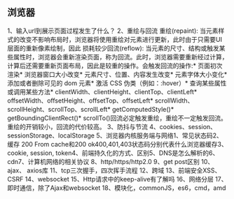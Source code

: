 ## 浏览器
1、输入url到展示页面过程发生了什么？
2、重绘与回流 重绘(repaint): 当元素样式的改变不影响布局时，浏览器将使用重绘对元素进行更新，此时由于只需要UI层面的重新像素绘制，因此 损耗较少回流(reflow): 当元素的尺寸、结构或触发某些属性时，浏览器会重新渲染页面，称为回流。此时，浏览器需要重新经过计算，计算后还需要重新页面布局，因此是较重的操作。会触发回流的操作:* 页面初次渲染* 浏览器窗口大小改变* 元素尺寸、位置、内容发生改变* 元素字体大小变化* 添加或者删除可见的 dom 元素* 激活 CSS 伪类（例如：:hover）* 查询某些属性或调用某些方法* clientWidth、clientHeight、clientTop、clientLeft* offsetWidth、offsetHeight、offsetTop、offsetLeft* scrollWidth、scrollHeight、scrollTop、scrollLeft* getComputedStyle()* getBoundingClientRect()* scrollTo()回流必定触发重绘，重绘不一定触发回流。重绘的开销较小，回流的代价较高。
3、防抖与节流
4、cookies、session、sessionStorage、localStorage
5、浏览器内核服务端与网络1、常见状态码2、缓存 200 From cache和200 ok400,401,403状态码分别代表什么浏览器缓存3、cookie, session, token4、前端持久化的方式、区别5、DNS是怎么解析的6、cdn7、计算机网络的相关协议
8、http/https/http2.0
9、get post区别
10、ajax、 axios库
11、tcp三次握手，四次挥手流程
12、跨域
13、前端安全XSS、CSRF
14、websocket
15、Http请求中的keep-alive有了解吗
16、网络分层
17、即时通信，除了Ajax和websocket
18、模块化，commonJS，es6，cmd，amd